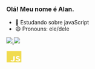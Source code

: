 ### Olá! Meu nome é Alan.

- 🌱 Estudando sobre javaScript 
- 😄 Pronouns: ele/dele

<div>
  <a href="https://github.com/AlanAlves0">
  <img height=180em src="https://github-readme-stats.vercel.app/api?username=AlanAlves0&show_icons=true&theme=merko"/>
  <img height="180em" src="https://github-readme-stats.vercel.app/api/top-langs/?username=AlanAlves0&layout=compact&langs_count=7&theme=dracula"/>
</div>

<div style="display: inline_block"><br>
  <img align="center" alt="Rafa-Js" height="30" width="40" src="https://raw.githubusercontent.com/devicons/devicon/master/icons/javascript/javascript-plain.svg">
</div>
